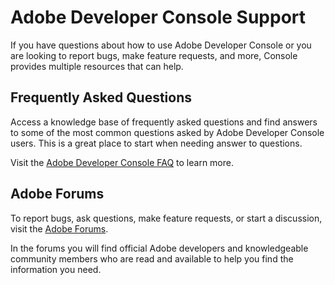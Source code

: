 # Adobe Developer Console Support

If you have questions about how to use Adobe Developer Console or you are looking to report bugs, make feature requests, and more, Console provides multiple resources that can help.

## Frequently Asked Questions

Access a knowledge base of frequently asked questions and find answers to some of the most common questions asked by Adobe Developer Console users. This is a great place to start when needing answer to questions. 

Visit the [Adobe Developer Console FAQ](faq.md) to learn more.

## Adobe Forums

To report bugs, ask questions, make feature requests, or start a discussion, visit the [Adobe Forums](https://forums.adobe.com/community/adobe-io/adobe-io-console). 

In the forums you will find official Adobe developers and knowledgeable community members who are read and available to help you find the information you need.
